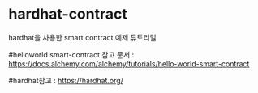 # hardhat-contract
hardhat을 사용한 smart contract 예제 튜토리얼


#helloworld smart-contract 참고 문서 : https://docs.alchemy.com/alchemy/tutorials/hello-world-smart-contract

#hardhat참고 : https://hardhat.org/

